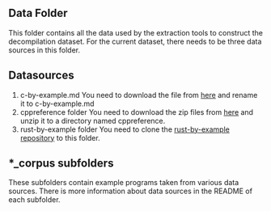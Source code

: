 ## Data Folder
This folder contains all the data used by the extraction tools to construct the decompilation dataset.
For the current dataset, there needs to be three data sources in this folder.
## Datasources
1. c-by-example.md
   You need to download the file from [here](https://raw.githubusercontent.com/seanvaleo/cbyexample.com/master/README.md) and rename it to c-by-example.md
2. cppreference folder
   You need to download the zip files from [here](https://github.com/PeterFeicht/cppreference-doc/releases/download/v20230810/html-book-20230810.zip) and unzip it to a directory named cppreference.
3. rust-by-example folder
   You need to clone the [rust-by-example repository](https://github.com/rust-lang/rust-by-example/tree/master) to this folder.
## *_corpus subfolders
These subfolders contain example programs taken from various data sources. There is more information about data sources in the README of each subfolder.
